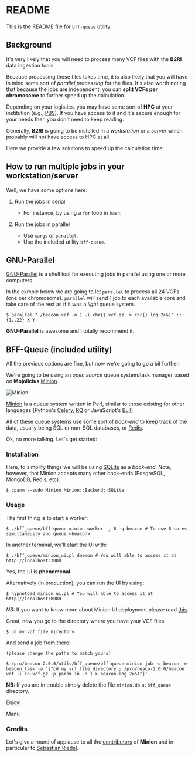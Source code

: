# README

This is the README file for `bff-queue` utility.

## Background 

It's very likely that you will need to process many VCF files with the **B2RI** data ingestion tools.

Because processing these files takes time, it is also likely that you will have in mind some sort of _parallel processing_ for the files. It's also worth noting that because the jobs are independent, you can **split VCFs per chromosome** to further speed up the calculation.

Depending on your logistics, you may have some sort of **HPC** at your institution (e.g., [PBS](https://en.wikipedia.org/wiki/Portable_Batch_System)). If you have access to it and it's secure enough for your needs then you don't need to keep reading.

Generally, **B2RI** is going to be installed in a _workstation_ or a _server_ which probably will not have access to HPC at all.

Here we provide a few solutions to speed up the calculation time:

## How to run multiple jobs in your workstation/server

Well, we have some options here:

1. Run the jobs in serial
 
    - For instance, by using a `for` loop in `bash`. 

2. Run the jobs in parallel

    - Use `xargs` or `parallel`.
    - Use the included utility `bff-queue`.

## GNU-Parallel

[GNU-Parallel](https://www.gnu.org/software/parallel) is a shell tool for executing jobs in parallel using one or more computers. 

In the exmple below we are going to let `parallel` to process all 24 VCFs (one per chromosome). `parallel` will send 1 job to each available core and take care of the rest as if it was a _light_ queue system.

    $ parallel "./beacon vcf -n 1 -i chr{}.vcf.gz  > chr{}.log 2>&1" ::: {1..22} X Y

**GNU-Parallel** is awesome and I totally recommend it. 

## BFF-Queue (included utility)

All the previous options are fine, but now we're going to go a bit further.

We're going to be using an _open source_ queue system/task manager based on **Mojolicius** [Minion](https://metacpan.org/dist/Minion).

![Minion](https://raw.githubusercontent.com/mojolicious/minion/main/examples/admin.png)

[Minion](https://metacpan.org/dist/Minion) is a queue system written in Perl, similar to those existing for other languages (Python's [Celery](https://docs.celeryproject.org/en/stable/getting-started/introduction.html), [RQ](https://python-rq.org/docs/monitoring) or JavaScript's [Bull](https://optimalbits.github.io/bull)).

All of these queue systems use some sort of _back-end_ to keep track of the data, usually being SQL or non-SQL databases, or [Redis](https://redis.io).

Ok, no more talking. Let's get started:

### Installation

Here, to simplify things we will be using [SQLite](https://www.sqlite.org/index.html) as a _back-end_. Note, however, that Minion accepts many other back-ends (PosgreSQL, MongoDB, Redis, etc).

    $ cpanm --sudo Minion Minion::Backend::SQLite

### Usage

The first thing is to start a worker:

    $ ./bff_queue/bff-queue minion worker -j 8 -q beacon # To use 8 cores simultaneusly and queue <beacon>

In another terminal, we'll start the UI with:

    $ ./bff_queue/minion_ui.pl daemon # You will able to access it at http://localhost:3000

Yes, the UI is **phenomenal**.

Alternatively (in production), you can run the UI by using:

    $ hypnotoad minion_ui.pl # You will able to access it at http://localhost:8080

_NB:_ If you want to know more about Minion UI deployment please read [this](https://docs.mojolicious.org/Mojolicious/Guides/Cookbook#DEPLOYMENT).

Great, now you go to the directory where you have your VCF files:

    $ cd my_vcf_file_directory

And send a job from there:

    (please change the paths to match yours)

    $ /pro/beacon-2.0.0/utils/bff_queue/bff-queue minion job -q beacon -e beacon_task -a '["cd my_vcf_file_directory ; /pro/beaco-2.0.0/beacon vcf -i in.vcf.gz -p param.in -n 1 > beacon.log 2>&1"]'

**NB:** If you are in trouble simply delete the file `minion.db` at `bff_queue` directory.

Enjoy!

Manu

### Credits

Let's give a round of applause to all the [contributors](https://github.com/mojolicious/minion) of **Minion** and in particular to [Sebastian Riedel](https://github.com/kraih).
